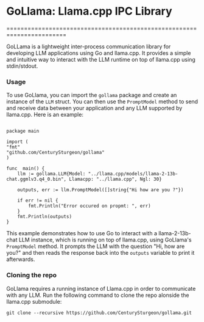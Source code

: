 # GoLlama: Llama.cpp IPC Library

=======================================================================

GoLLama is a lightweight inter-process communication library for developing LLM applications using Go and llama.cpp. It provides a simple and intuitive way to interact with the LLM runtime on top of llama.cpp using stdin/stdout.

### Usage

To use GoLlama, you can import the `gollama` package and create an instance of the `LLM` struct. You can then use the `PromptModel` method to send and receive data between your application and any LLM supported by llama.cpp. Here is an example:

```

package main

import (
"fmt"
"github.com/CenturySturgeon/gollama"
)

func  main() {
	llm := gollama.LLM{Model: "../llama.cpp/models/llama-2-13b-chat.ggmlv3.q4_0.bin", Llamacpp: "../llama.cpp", Ngl: 30}

	outputs, err := llm.PromptModel([]string{"Hi how are you ?"})

	if err != nil {
		fmt.Println("Error occured on propmt: ", err)
	}
	fmt.Println(outputs)
}

```

This example demonstrates how to use Go to interact with a llama-2-13b-chat LLM instance, which is running on top of llama.cpp,  using GoLlama's `PromptModel` method. It prompts the LLM with the question "Hi, how are you?" and then reads the response back into the `outputs` variable to print it afterwards.

  

### Cloning the repo

GoLlama requires a running instance of Llama.cpp in order to communicate with any LLM. Run the following command to clone the repo alonside the llama.cpp submodule:

`git clone --recursive https://github.com/CenturySturgeon/gollama.git`
